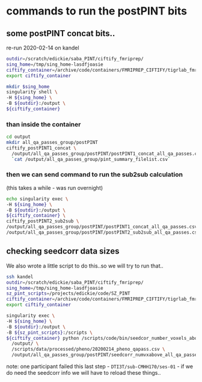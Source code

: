 # commands to run the postPINT bits

## some postPINT concat bits..

re-run 2020-02-14 on kandel



```sh
outdir=/scratch/edickie/saba_PINT/ciftify_fmriprep/
sing_home=/tmp/sing_home-lasdfjoasie
ciftify_container=/archive/code/containers/FMRIPREP_CIFTIFY/tigrlab_fmriprep_ciftify_1.1.2-2.1.0-2018-10-12-dcfba6cc0add.img
export ciftify_container

mkdir $sing_home 
singularity shell \
-H ${sing_home} \
-B ${outdir}:/output \
${ciftify_container}
```

### than inside the container

```sh
cd output
mkdir all_qa_passes_group/postPINT
ciftify_postPINT1_concat \
  /output/all_qa_passes_group/postPINT/postPINT1_concat_all_qa_passes.csv \
  `cat /output/all_qa_passes_group/pint_summary_filelist.csv`
```



### then we can send command to run the sub2sub calculation 

(this takes a while - was run overnight)


```sh
echo singularity exec \
-H ${sing_home} \
-B ${outdir}:/output \
${ciftify_container} \
ciftify_postPINT2_sub2sub \
/output/all_qa_passes_group/postPINT/postPINT1_concat_all_qa_passes.csv \
/output/all_qa_passes_group/postPINT/postPINT2_sub2sub_all_qa_passes.csv 

```

## checking seedcorr data sizes

We also wrote a little script to do this..so we will try to run that..
```sh
ssh kandel
outdir=/scratch/edickie/saba_PINT/ciftify_fmriprep/
sing_home=/tmp/sing_home-lasdfjoasie
sz_pint_scripts=/projects/edickie/code/SZ_PINT
ciftify_container=/archive/code/containers/FMRIPREP_CIFTIFY/tigrlab_fmriprep_ciftify_1.1.2-2.1.0-2018-10-12-dcfba6cc0add.img
export ciftify_container

singularity exec \
-H ${sing_home} \
-B ${outdir}:/output \
-B ${sz_pint_scripts}:/scripts \
${ciftify_container} python /scripts/code/bin/seedcor_number_voxels_above_threshold.py  \
  /output/ \
  /scripts/data/processed/pheno/20200214_pheno_qapass.csv \
  /output/all_qa_passes_group/postPINT/seedcorr_numvxabove_all_qa_passes.csv
```

note: one participant failed this last step - `DTI3T/sub-CMHH170/ses-01` - if we do need the seedcorr info we will have to reload these things..
